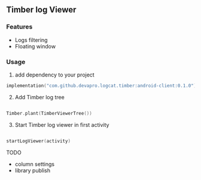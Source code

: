 ## Timber log Viewer

### Features
- Logs filtering
- Floating window

### Usage

1. add dependency to your project

```kotlin
implementation("com.github.devapro.logcat.timber:android-client:0.1.0")
```
2. Add Timber log tree

```kotlin

Timber.plant(TimberViewerTree())

```

3. Start Timber log viewer in first activity

```kotlin

startLogViewer(activity)

```

TODO
- column settings
- library publish